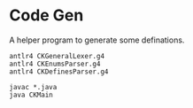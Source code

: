 # Code Gen

A helper program to generate some definations.

```
antlr4 CKGeneralLexer.g4
antlr4 CKEnumsParser.g4
antlr4 CKDefinesParser.g4

javac *.java
java CKMain
```
